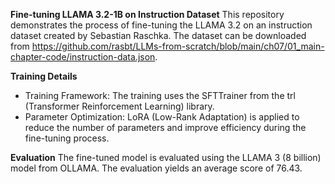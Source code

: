 **Fine-tuning LLAMA 3.2-1B on Instruction Dataset**
This repository demonstrates the process of fine-tuning the LLAMA 3.2 on an instruction dataset created by Sebastian Raschka. The dataset can be downloaded from https://github.com/rasbt/LLMs-from-scratch/blob/main/ch07/01_main-chapter-code/instruction-data.json.

**Training Details**
- Training Framework: The training uses the SFTTrainer from the trl (Transformer Reinforcement Learning) library.
- Parameter Optimization: LoRA (Low-Rank Adaptation) is applied to reduce the number of parameters and improve efficiency during the fine-tuning process.

**Evaluation**
The fine-tuned model is evaluated using the LLAMA 3 (8 billion) model from OLLAMA. The evaluation yields an average score of 76.43.

